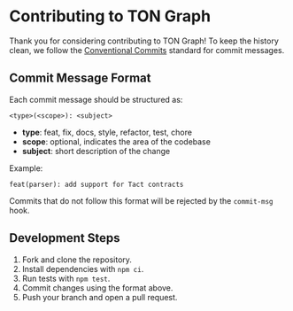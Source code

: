 # Contributing to TON Graph

Thank you for considering contributing to TON Graph! To keep the history clean, we follow the [Conventional Commits](https://www.conventionalcommits.org/) standard for commit messages.

## Commit Message Format

Each commit message should be structured as:

```
<type>(<scope>): <subject>
```

- **type**: feat, fix, docs, style, refactor, test, chore
- **scope**: optional, indicates the area of the codebase
- **subject**: short description of the change

Example:

```
feat(parser): add support for Tact contracts
```

Commits that do not follow this format will be rejected by the `commit-msg` hook.

## Development Steps

1. Fork and clone the repository.
2. Install dependencies with `npm ci`.
3. Run tests with `npm test`.
4. Commit changes using the format above.
5. Push your branch and open a pull request.
